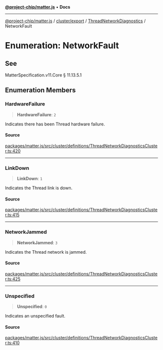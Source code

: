[**@project-chip/matter.js**](../../../../../README.md) • **Docs**

***

[@project-chip/matter.js](../../../../../modules.md) / [cluster/export](../../../README.md) / [ThreadNetworkDiagnostics](../README.md) / NetworkFault

# Enumeration: NetworkFault

## See

MatterSpecification.v11.Core § 11.13.5.1

## Enumeration Members

### HardwareFailure

> **HardwareFailure**: `2`

Indicates there has been Thread hardware failure.

#### Source

[packages/matter.js/src/cluster/definitions/ThreadNetworkDiagnosticsCluster.ts:420](https://github.com/project-chip/matter.js/blob/7a8cbb56b87d4ccf34bec5a9a95ab40a1711324f/packages/matter.js/src/cluster/definitions/ThreadNetworkDiagnosticsCluster.ts#L420)

***

### LinkDown

> **LinkDown**: `1`

Indicates the Thread link is down.

#### Source

[packages/matter.js/src/cluster/definitions/ThreadNetworkDiagnosticsCluster.ts:415](https://github.com/project-chip/matter.js/blob/7a8cbb56b87d4ccf34bec5a9a95ab40a1711324f/packages/matter.js/src/cluster/definitions/ThreadNetworkDiagnosticsCluster.ts#L415)

***

### NetworkJammed

> **NetworkJammed**: `3`

Indicates the Thread network is jammed.

#### Source

[packages/matter.js/src/cluster/definitions/ThreadNetworkDiagnosticsCluster.ts:425](https://github.com/project-chip/matter.js/blob/7a8cbb56b87d4ccf34bec5a9a95ab40a1711324f/packages/matter.js/src/cluster/definitions/ThreadNetworkDiagnosticsCluster.ts#L425)

***

### Unspecified

> **Unspecified**: `0`

Indicates an unspecified fault.

#### Source

[packages/matter.js/src/cluster/definitions/ThreadNetworkDiagnosticsCluster.ts:410](https://github.com/project-chip/matter.js/blob/7a8cbb56b87d4ccf34bec5a9a95ab40a1711324f/packages/matter.js/src/cluster/definitions/ThreadNetworkDiagnosticsCluster.ts#L410)
